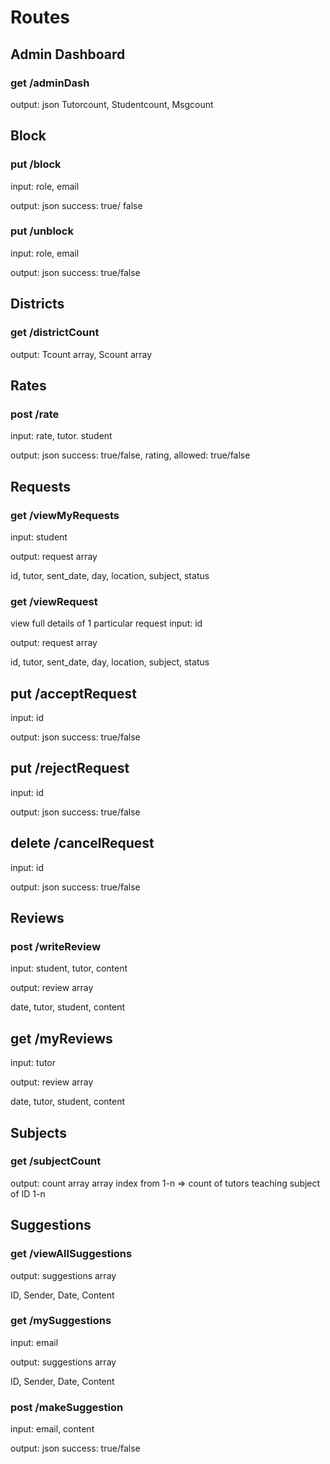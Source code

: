 # Routes

## Admin Dashboard
### get /adminDash
output: json Tutorcount, Studentcount, Msgcount

## Block
### put /block
input: role, email

output: json success: true/ false

### put /unblock
input: role, email

output: json success: true/false

## Districts
### get /districtCount
output: Tcount array, Scount array

## Rates
### post /rate
input: rate, tutor. student

output: json success: true/false, rating, allowed: true/false

## Requests
### get /viewMyRequests
input: student

output: request array

id, tutor, sent_date, day, location, subject, status

### get /viewRequest
view full details of 1 particular request
input: id

output: request array

id, tutor, sent_date, day, location, subject, status

## put /acceptRequest
input: id

output: json success: true/false

## put /rejectRequest
input: id

output: json success: true/false

## delete /cancelRequest
input: id

output: json success: true/false

## Reviews
### post /writeReview
input: student, tutor, content

output: review array

date, tutor, student, content

## get /myReviews
input: tutor

output: review array

date, tutor, student, content

## Subjects
### get /subjectCount
output: count array
array index from 1-n => count of tutors teaching subject of ID 1-n

## Suggestions
### get /viewAllSuggestions
output: suggestions array

ID, Sender, Date, Content

### get /mySuggestions
input:  email

output: suggestions array

ID, Sender, Date, Content

### post /makeSuggestion
input: email, content

output: json 
success: true/false




